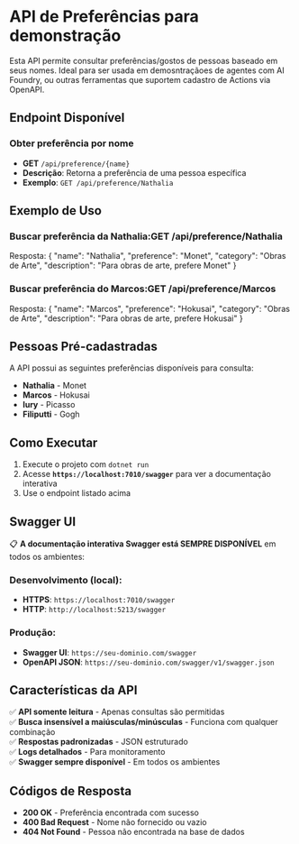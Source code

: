 # API de Preferências para demonstração

Esta API permite consultar preferências/gostos de pessoas baseado em seus nomes. Ideal para ser usada em demosntraçãoes de agentes com AI Foundry, ou outras ferramentas que suportem cadastro de Actions via OpenAPI.

## Endpoint Disponível

### Obter preferência por nome
- **GET** `/api/preference/{name}`
- **Descrição**: Retorna a preferência de uma pessoa específica
- **Exemplo**: `GET /api/preference/Nathalia`

## Exemplo de Uso

### Buscar preferência da Nathalia:GET /api/preference/Nathalia
Resposta:
{
    "name": "Nathalia",
    "preference": "Monet",
    "category": "Obras de Arte",
    "description": "Para obras de arte, prefere Monet"
}
### Buscar preferência do Marcos:GET /api/preference/Marcos
Resposta:
{
    "name": "Marcos",
    "preference": "Hokusai",
    "category": "Obras de Arte",
    "description": "Para obras de arte, prefere Hokusai"
}
## Pessoas Pré-cadastradas

A API possui as seguintes preferências disponíveis para consulta:
- **Nathalia** - Monet
- **Marcos** - Hokusai
- **Iury** - Picasso
- **Filiputti** - Gogh

## Como Executar

1. Execute o projeto com `dotnet run`
2. Acesse **`https://localhost:7010/swagger`** para ver a documentação interativa
3. Use o endpoint listado acima

## Swagger UI

📋 **A documentação interativa Swagger está SEMPRE DISPONÍVEL** em todos os ambientes:

### Desenvolvimento (local):
- **HTTPS**: `https://localhost:7010/swagger`
- **HTTP**: `http://localhost:5213/swagger`

### Produção:
- **Swagger UI**: `https://seu-dominio.com/swagger`
- **OpenAPI JSON**: `https://seu-dominio.com/swagger/v1/swagger.json`

## Características da API

✅ **API somente leitura** - Apenas consultas são permitidas  
✅ **Busca insensível a maiúsculas/minúsculas** - Funciona com qualquer combinação  
✅ **Respostas padronizadas** - JSON estruturado  
✅ **Logs detalhados** - Para monitoramento  
✅ **Swagger sempre disponível** - Em todos os ambientes  

## Códigos de Resposta

- **200 OK** - Preferência encontrada com sucesso
- **400 Bad Request** - Nome não fornecido ou vazio
- **404 Not Found** - Pessoa não encontrada na base de dados
